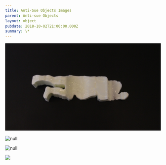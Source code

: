 ```yaml
---
title: Anti-Sue Objects Images
parent: Anti-sue Objects
layout: object
pubdate: 2018-10-02T21:00:00.000Z
summary: \*
---
```

![1. Gluepose, polyurethane, hot glue](/assets/img/1.-gluepose-polyurethane-hot-glue.jpg)

![null](/assets/img/2.-you-suede-plastic.jpg)

![null](/assets/img/3.-meteoresting-paper-pulp-concrete-aluminium.jpg)

![](/assets/img/5.-subjects-gauze-chalk-wood.jpg)
